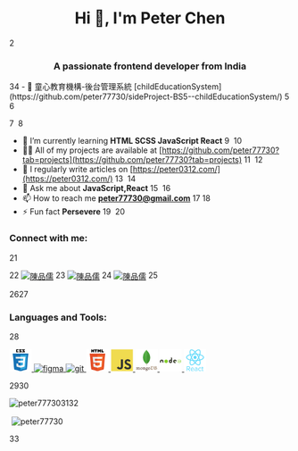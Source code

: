 <h1 align="center">Hi 👋, I'm Peter Chen</h1>
2
<h3 align="center">A passionate frontend developer from India</h3>
3
​
4
- 🔭 童心教育機構-後台管理系統 [childEducationSystem](https://github.com/peter77730/sideProject-BS5--childEducationSystem/)
5
​
6

7
​
8
- 🌱 I’m currently learning **HTML SCSS JavaScript React**
9
​
10
- 👨‍💻 All of my projects are available at [https://github.com/peter77730?tab=projects](https://github.com/peter77730?tab=projects)
11
​
12
- 📝 I regularly write articles on [https://peter0312.com/](https://peter0312.com/)
13
​
14
- 💬 Ask me about **JavaScript,React**
15
​
16
- 📫 How to reach me **peter77730@gmail.com**
17
​
18
- ⚡ Fun fact **Persevere**
19
​
20
<h3 align="left">Connect with me:</h3>
21
<p align="left">
22
<a href="https://codepen.io/陳品儒" target="blank"><img align="center" src="https://raw.githubusercontent.com/rahuldkjain/github-profile-readme-generator/master/src/images/icons/Social/codepen.svg" alt="陳品儒" height="30" width="40" /></a>
23
<a href="https://fb.com/陳品儒" target="blank"><img align="center" src="https://raw.githubusercontent.com/rahuldkjain/github-profile-readme-generator/master/src/images/icons/Social/facebook.svg" alt="陳品儒" height="30" width="40" /></a>
24
<a href="https://www.youtube.com/c/陳品儒" target="blank"><img align="center" src="https://raw.githubusercontent.com/rahuldkjain/github-profile-readme-generator/master/src/images/icons/Social/youtube.svg" alt="陳品儒" height="30" width="40" /></a>
25
</p>
26
​
27
<h3 align="left">Languages and Tools:</h3>
28
<p align="left"> <a href="https://www.w3schools.com/css/" target="_blank" rel="noreferrer"> <img src="https://raw.githubusercontent.com/devicons/devicon/master/icons/css3/css3-original-wordmark.svg" alt="css3" width="40" height="40"/> </a> <a href="https://www.figma.com/" target="_blank" rel="noreferrer"> <img src="https://www.vectorlogo.zone/logos/figma/figma-icon.svg" alt="figma" width="40" height="40"/> </a> <a href="https://git-scm.com/" target="_blank" rel="noreferrer"> <img src="https://www.vectorlogo.zone/logos/git-scm/git-scm-icon.svg" alt="git" width="40" height="40"/> </a> <a href="https://www.w3.org/html/" target="_blank" rel="noreferrer"> <img src="https://raw.githubusercontent.com/devicons/devicon/master/icons/html5/html5-original-wordmark.svg" alt="html5" width="40" height="40"/> </a> <a href="https://developer.mozilla.org/en-US/docs/Web/JavaScript" target="_blank" rel="noreferrer"> <img src="https://raw.githubusercontent.com/devicons/devicon/master/icons/javascript/javascript-original.svg" alt="javascript" width="40" height="40"/> </a> <a href="https://www.mongodb.com/" target="_blank" rel="noreferrer"> <img src="https://raw.githubusercontent.com/devicons/devicon/master/icons/mongodb/mongodb-original-wordmark.svg" alt="mongodb" width="40" height="40"/> </a> <a href="https://nodejs.org" target="_blank" rel="noreferrer"> <img src="https://raw.githubusercontent.com/devicons/devicon/master/icons/nodejs/nodejs-original-wordmark.svg" alt="nodejs" width="40" height="40"/> </a> <a href="https://reactjs.org/" target="_blank" rel="noreferrer"> <img src="https://raw.githubusercontent.com/devicons/devicon/master/icons/react/react-original-wordmark.svg" alt="react" width="40" height="40"/> </a> </p>
29
​
30
<p><img align="left" src="https://github-readme-stats.vercel.app/api/top-langs?username=peter77730&show_icons=true&locale=en&layout=compact" alt="peter77730" /></p>
31
​
32
<p>&nbsp;<img align="center" src="https://github-readme-stats.vercel.app/api?username=peter77730&show_icons=true&locale=en" alt="peter77730" /></p>
33
​